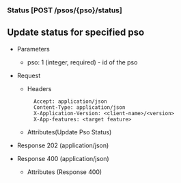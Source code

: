 ### Status [POST /psos/{pso}/status]

## **Update status for specified pso**

+ Parameters
    + pso: 1 (integer, required) - id of the pso


+ Request
    + Headers

            Accept: application/json
            Content-Type: application/json
            X-Application-Version: <client-name>/<version>
            X-App-features: <target feature>
          
    + Attributes(Update Pso Status)

+ Response 202 (application/json)
    
+ Response 400 (application/json)
              
    + Attributes (Response 400)

<!-- include(../error_responses.md) -->
